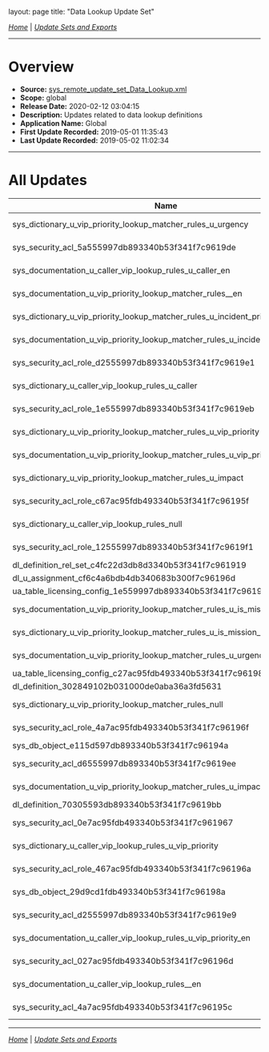 layout: page
title: "Data Lookup Update Set"

*[Home](./index.html)* | *[Update Sets and Exports](./UpdateSetsAndExports.html)*

_________________________________________________________________________________

# Overview

- **Source:** [sys_remote_update_set_Data_Lookup.xml](./xml/sys_remote_update_set_Data_Lookup.xml)
- **Scope:** global
- **Release Date:** 2020-02-12 03:04:15
- **Description:** Updates related to data lookup definitions
- **Application Name:** Global
- **First Update Recorded:** 2019-05-01 11:35:43
- **Last Update Recorded:** 2019-05-02 11:02:34

_________________________________________________________________________________

# All Updates

| Name | **Type** / Table | Target | Comments |
|------|------------------|--------|----------|
| sys_dictionary_u_vip_priority_lookup_matcher_rules_u_urgency | **Dictionary** / u_vip_priority_lookup_matcher_rules | VIP Priority Lookup Matcher Rules.Urgency | |
| sys_security_acl_5a555997db893340b53f341f7c9619de | **Access Control** / u_caller_vip_lookup_rules | u_caller_vip_lookup_rules | |
| sys_documentation_u_caller_vip_lookup_rules_u_caller_en | **Field Label** / u_caller_vip_lookup_rules | Caller VIP Lookup Rules.Caller | |
| sys_documentation_u_vip_priority_lookup_matcher_rules__en | **Field Label** / u_vip_priority_lookup_matcher_rules | VIP Priority Lookup Matcher Rules | |
| sys_dictionary_u_vip_priority_lookup_matcher_rules_u_incident_priority | **Dictionary** / u_vip_priority_lookup_matcher_rules | VIP Priority Lookup Matcher Rules.Incident Priority | |
| sys_documentation_u_vip_priority_lookup_matcher_rules_u_incident_priority_en | **Field Label** / u_vip_priority_lookup_matcher_rules | VIP Priority Lookup Matcher Rules.Incident Priority | |
| sys_security_acl_role_d2555997db893340b53f341f7c9619e1 | **Access Roles** / u_caller_vip_lookup_rules | u_caller_vip_lookup_rules.u_caller_vip_lookup_rules_user | |
| sys_dictionary_u_caller_vip_lookup_rules_u_caller | **Dictionary** / u_caller_vip_lookup_rules | Caller VIP Lookup Rules.Caller | |
| sys_security_acl_role_1e555997db893340b53f341f7c9619eb | **Access Roles** / u_caller_vip_lookup_rules | u_caller_vip_lookup_rules.u_caller_vip_lookup_rules_user | |
| sys_dictionary_u_vip_priority_lookup_matcher_rules_u_vip_priority | **Dictionary** / u_vip_priority_lookup_matcher_rules | VIP Priority Lookup Matcher Rules.VIP Priority | |
| sys_documentation_u_vip_priority_lookup_matcher_rules_u_vip_priority_en | **Field Label** / u_vip_priority_lookup_matcher_rules | VIP Priority Lookup Matcher Rules.VIP Priority | |
| sys_dictionary_u_vip_priority_lookup_matcher_rules_u_impact | **Dictionary** / u_vip_priority_lookup_matcher_rules | VIP Priority Lookup Matcher Rules.Impact | |
| sys_security_acl_role_c67ac95fdb493340b53f341f7c96195f | **Access Roles** / u_vip_priority_lookup_matcher_rules | u_vip_priority_lookup_matcher_rules.u_vip_priority_lookup_matcher_rules_user | |
| sys_dictionary_u_caller_vip_lookup_rules_null | **Dictionary** / u_caller_vip_lookup_rules | Caller VIP Lookup Rules | |
| sys_security_acl_role_12555997db893340b53f341f7c9619f1 | **Access Roles** / u_caller_vip_lookup_rules | u_caller_vip_lookup_rules.u_caller_vip_lookup_rules_user | |
| dl_definition_rel_set_c4fc22d3db8d3340b53f341f7c961919 | **Setter Field Definitions** | priority | |
| dl_u_assignment_cf6c4a6bdb4db340683b300f7c96196d | **Assignment Data Lookup** | 100 | |
| ua_table_licensing_config_1e559997db893340b53f341f7c961901 | **Table Subscription Configuration** | u_caller_vip_lookup_rules | |
| sys_documentation_u_vip_priority_lookup_matcher_rules_u_is_mission_related_en | **Field Label** / u_vip_priority_lookup_matcher_rules | VIP Priority Lookup Matcher Rules.Is Mission Related | |
| sys_dictionary_u_vip_priority_lookup_matcher_rules_u_is_mission_related | **Dictionary** / u_vip_priority_lookup_matcher_rules | VIP Priority Lookup Matcher Rules.Is Mission Related | |
| sys_documentation_u_vip_priority_lookup_matcher_rules_u_urgency_en | **Field Label** / u_vip_priority_lookup_matcher_rules | VIP Priority Lookup Matcher Rules.Urgency | |
| ua_table_licensing_config_c27ac95fdb493340b53f341f7c961980 | **Table Subscription Configuration** | u_vip_priority_lookup_matcher_rules | |
| dl_definition_302849102b031000de0aba36a3fd5631 | **Data Lookup Definitions** | Priority Lookup | |
| sys_dictionary_u_vip_priority_lookup_matcher_rules_null | **Dictionary** / u_vip_priority_lookup_matcher_rules | VIP Priority Lookup Matcher Rules | |
| sys_security_acl_role_4a7ac95fdb493340b53f341f7c96196f | **Access Roles** / u_vip_priority_lookup_matcher_rules | u_vip_priority_lookup_matcher_rules.u_vip_priority_lookup_matcher_rules_user | |
| sys_db_object_e115d597db893340b53f341f7c96194a | **Table** / u_caller_vip_lookup_rules | Caller VIP Lookup Rules | |
| sys_security_acl_d6555997db893340b53f341f7c9619ee | **Access Control** / u_caller_vip_lookup_rules | u_caller_vip_lookup_rules | |
| sys_documentation_u_vip_priority_lookup_matcher_rules_u_impact_en | **Field Label** / u_vip_priority_lookup_matcher_rules | VIP Priority Lookup Matcher Rules.Impact | |
| dl_definition_70305593db893340b53f341f7c9619bb | **Data Lookup Definitions** | Incident VIP Priority Lookup | |
| sys_security_acl_0e7ac95fdb493340b53f341f7c961967 | **Access Control** / u_vip_priority_lookup_matcher_rules | u_vip_priority_lookup_matcher_rules | |
| sys_dictionary_u_caller_vip_lookup_rules_u_vip_priority | **Dictionary** / u_caller_vip_lookup_rules | Caller VIP Lookup Rules.VIP Priority | |
| sys_security_acl_role_467ac95fdb493340b53f341f7c96196a | **Access Roles** / u_vip_priority_lookup_matcher_rules | u_vip_priority_lookup_matcher_rules.u_vip_priority_lookup_matcher_rules_user | |
| sys_db_object_29d9cd1fdb493340b53f341f7c96198a | **Table** / u_vip_priority_lookup_matcher_rules | VIP Priority Lookup Matcher Rules | |
| sys_security_acl_d2555997db893340b53f341f7c9619e9 | **Access Control** / u_caller_vip_lookup_rules | u_caller_vip_lookup_rules | |
| sys_documentation_u_caller_vip_lookup_rules_u_vip_priority_en | **Field Label** / u_caller_vip_lookup_rules | Caller VIP Lookup Rules.VIP Priority | |
| sys_security_acl_027ac95fdb493340b53f341f7c96196d | **Access Control** / u_vip_priority_lookup_matcher_rules | u_vip_priority_lookup_matcher_rules | |
| sys_documentation_u_caller_vip_lookup_rules__en | **Field Label** / u_caller_vip_lookup_rules | Caller VIP Lookup Rules | |
| sys_security_acl_4a7ac95fdb493340b53f341f7c96195c | **Access Control** / u_vip_priority_lookup_matcher_rules | u_vip_priority_lookup_matcher_rules | |

_________________________________________________________________________________

*[Home](./index.html)* | *[Update Sets and Exports](./UpdateSetsAndExports.html)*
